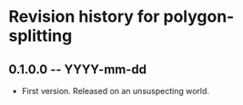 # Revision history for polygon-splitting

## 0.1.0.0 -- YYYY-mm-dd

* First version. Released on an unsuspecting world.
